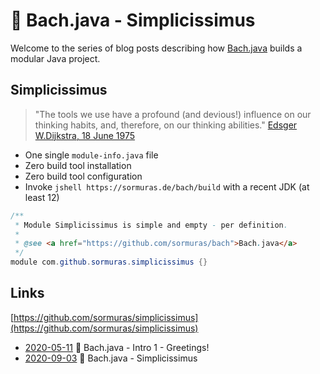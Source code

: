 # 🎼 Bach.java - Simplicissimus

Welcome to the series of blog posts describing how [Bach.java](https://github.com/sormuras/bach) builds a modular Java project.

## Simplicissimus

> "The tools we use have a profound (and devious!) influence on our thinking habits, and, therefore, on our thinking abilities." [Edsger W.Dijkstra, 18 June 1975](https://www.cs.virginia.edu/~evans/cs655/readings/ewd498.html)

- One single `module-info.java` file
- Zero build tool installation
- Zero build tool configuration
- Invoke `jshell https://sormuras.de/bach/build` with a recent JDK (at least 12)

```java
/**
 * Module Simplicissimus is simple and empty - per definition.
 *
 * @see <a href="https://github.com/sormuras/bach">Bach.java</a>
 */
module com.github.sormuras.simplicissimus {}
```

## Links

[https://github.com/sormuras/simplicissimus](https://github.com/sormuras/simplicissimus)

- [2020-05-11](2020-05-11-bach-intro-1.md) 🎼 Bach.java - Intro 1 - Greetings!
- [2020-09-03](2020-09-03-bach-simplicissimus.md) 🎼 Bach.java - Simplicissimus
